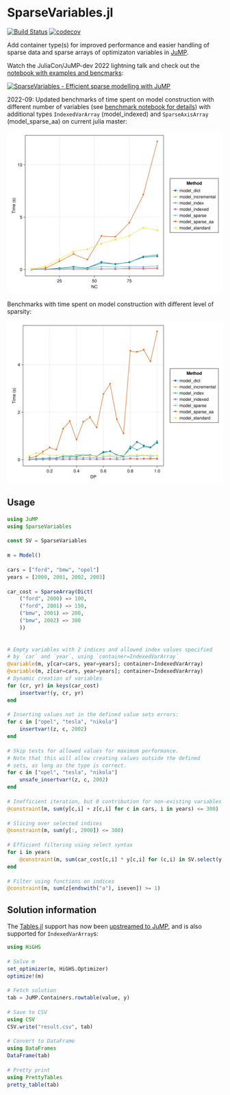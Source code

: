 # SparseVariables.jl

[![Build Status](https://github.com/hellemo/SparseVariables.jl/workflows/CI/badge.svg?branch=main)](https://github.com/hellemo/SparseVariables.jl/actions?query=workflow%3ACI)
[![codecov](https://codecov.io/gh/hellemo/SparseVariables.jl/branch/main/graph/badge.svg?token=2LXGVU04YS)](https://codecov.io/gh/hellemo/SparseVariables.jl)

Add container type(s) for improved performance and easier handling of sparse data 
and sparse arrays of optimizaton variables in [JuMP](https://jump.dev/JuMP.jl/stable/). 

Watch the JuliaCon/JuMP-dev 2022 lightning talk and check out the [notebook with examples and bencmarks]("docs/notebook_juliacon2022.jl"): 

[![SparseVariables - Efficient sparse modelling with JuMP](https://img.youtube.com/vi/YuDvfZo9W5A/3.jpg)](https://youtu.be/YuDvfZo9W5A)

2022-09: Updated benchmarks of time spent on model construction with different number of variables (see [benchmark notebook for details](benchmark/benchmark.jl)) with additional types `IndexedVarArray` (model_indexed) and `SparseAxisArray` (model_sparse_aa) on current julia master:

![](benchmark/res.svg)

Benchmarks with time spent on model construction with different level of sparsity:

![](benchmark/sparsity.svg)

## Usage

```julia
using JuMP
using SparseVariables

const SV = SparseVariables

m = Model()

cars = ["ford", "bmw", "opel"]
years = [2000, 2001, 2002, 2003]

car_cost = SparseArray(Dict(
    ("ford", 2000) => 100,
    ("ford", 2001) => 150,
    ("bmw", 2001) => 200,
    ("bmw", 2002) => 300
    ))


# Empty variables with 2 indices and allowed index values specified
# by `car` and `year`, using `container=IndexedVarArray`
@variable(m, y[car=cars, year=years]; container=IndexedVarArray)
@variable(m, z[car=cars, year=years]; container=IndexedVarArray)
# Dynamic creation of variables
for (cr, yr) in keys(car_cost)
    insertvar!(y, cr, yr)
end

# Inserting values not in the defined value sets errors:
for c in ["opel", "tesla", "nikola"]
    insertvar!(z, c, 2002)
end

# Skip tests for allowed values for maximum performance.
# Note that this will allow creating values outside the defined
# sets, as long as the type is correct.
for c in ["opel", "tesla", "nikola"]
    unsafe_insertvar!(z, c, 2002)
end

# Inefficient iteration, but 0 contribution for non-existing variables
@constraint(m, sum(y[c,i] + z[c,i] for c in cars, i in years) <= 300)

# Slicing over selected indices
@constraint(m, sum(y[:, 2000]) <= 300)

# Efficient filtering using select syntax
for i in years
    @constraint(m, sum(car_cost[c,i] * y[c,i] for (c,i) in SV.select(y, :, i)) <= 300)
end

# Filter using functions on indices
@constraint(m, sum(z[endswith("a"), iseven]) >= 1)
```

## Solution information

The [Tables.jl](https://github.com/JuliaData/Tables.jl) support has now been [upstreamed to JuMP](https://github.com/jump-dev/JuMP.jl/pull/3104), and is also supported for `IndexedVarArray`s:

```julia
using HiGHS

# Solve m
set_optimizer(m, HiGHS.Optimizer)
optimize!(m)

# Fetch solution
tab = JuMP.Containers.rowtable(value, y)

# Save to CSV
using CSV
CSV.write("result.csv", tab)

# Convert to DataFrame
using DataFrames
DataFrame(tab)

# Pretty print
using PrettyTables
pretty_table(tab)
```
